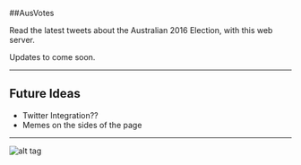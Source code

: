 #\#AusVotes

Read the latest tweets about the Australian 2016 Election, with this web server.

Updates to come soon.

---------------------------------

## Future Ideas

- Twitter Integration??
- Memes on the sides of the page

---------------------------------

![alt tag](https://s-media-cache-ak0.pinimg.com/236x/bf/5e/7f/bf5e7f29333dfc6d12c10f47dfa27118.jpg)
